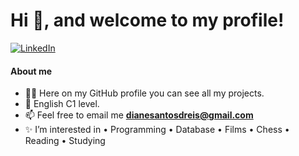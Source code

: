 # Hi :wave:, and welcome to my profile!

[![LinkedIn](https://img.shields.io/static/v1?label=LinkedIn&message=%20&color=blue&logo=LinkedIn&style=flat-square&logoColor=white)](https://www.linkedin.com/in/diane-reis/)

#### About me

- 👨‍💻 Here on my GitHub profile you can see all my projects. 
- 💬 English C1 level.
- 📫 Feel free to email me **dianesantosdreis@gmail.com**
- ✨ I’m interested in • Programming • Database • Films • Chess • Reading • Studying

